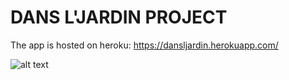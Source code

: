 # DANS L'JARDIN PROJECT

The app is hosted on heroku:
https://dansljardin.herokuapp.com/


![alt text](https://github.com/harishanan/dansl-jardin/blob/master/client/dansljardin.png?raw=true)
